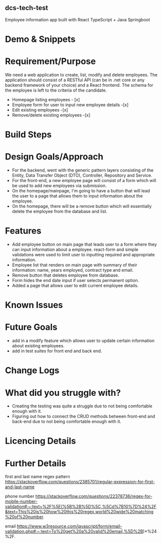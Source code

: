 ## dcs-tech-test

Employee information app built with React TypeScript + Java Springboot

# Demo & Snippets

# Requirement/Purpose

We need a web application to create, list, modify and delete employees. The application should consist of a
RESTful API (can be in .net core or any backend framework of your choice) and a React frontend. The schema for
the employee is left to the criteria of the candidate.

- Homepage listing employees - [x]
- Employee form for user to input new employee details -[x]
- Edit existing employees -[x]
- Remove/delete existing employees -[x]

# Build Steps

# Design Goals/Approach

- For the backend, went with the generic pattern layers consisting of the Entity, Data Transfer Object (DTO), Controller, Repository and Service.
- For the front-end, a new employee page will consist of a form which will be used to add new employees via submission.
- On the homepage/mainpage, I'm going to have a button that will lead the user to a page that allows them to input information about the employee.
- On the homepage, there will be a remove button which will essentially delete the employee from the database and list.

# Features

- Add employee button on main page that leads user to a form where they can input information about a employee. react-form and simple validations were used to limit user to inputting required and appropriate information.
- Employee list that renders on main page with summary of their information: name, years employed, contract type and email.
- Remove button that deletes employee from database.
- Form hides the end date input if user selects permanent option.
- Added a page that allows user to edit current employee details.

# Known Issues

# Future Goals

- add in a modify feature which allows user to update certain information about existing employees.
- add in test suites for front end and back end.

# Change Logs

# What did you struggle with?

- Creating the testing was quite a struggle due to not being comfortable enough with it.
- Figuring out how to connect the CRUD methods between front-end and back-end due to not being comfortable enough with it.

# Licencing Details

# Further Details

first and last name regex pattern
https://stackoverflow.com/questions/2385701/regular-expression-for-first-and-last-name

phone number
https://stackoverflow.com/questions/22378736/regex-for-mobile-number-validation#:~:text=%2F%5E(%5B%2B%5D%5C,%5Cd%7B10%7D%24%2F&text=This%20is%20how%20this%20regex,world%20wide%20matching%20of%20number.

email
https://www.w3resource.com/javascript/form/email-validation.php#:~:text=To%20get%20a%20valid%20email,%5D%2B)*%24%2F.
